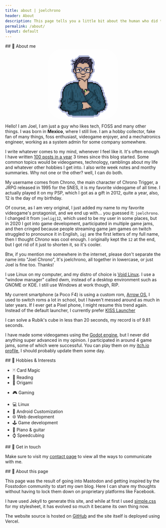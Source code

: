 ```yaml
---
title: about | joelchrono
header: About
description: This page tells you a little bit about the human who did this, and some extra info about this site.
permalink: /about/
layout: default
---
```

<article markdown="1">
## 👤 About me 

<img src="/assets/img/pfp2.png" alt="My profile pic" class="img" style="display: block; border-radius:20%;margin-left: auto; margin-right: auto; width: 45%; opacity:.95"> 

Hello! I am Joel, I am just a guy who likes tech, FOSS and many other things. I was born in **Mexico**, where I still live. I am a hobby collector, fake fan of many things, foss enthusiast, videogame enjoyer, and a mechatronics engineer, working as a system admin for some company somewhere.

I write whatever comes to my mind, whenever I feel like it. It's often enough I have written [100 posts in a year](https://100daystooffload.com) 3 times since this blog started. Some common topics would be videogames, technology, ramblings about my life and whatever other hobbies I get into. I also write week notes and monthy summaries. Why not one or the other? well, I can do both.

My username comes from Chrono, the main character of Chrono Trigger, a JRPG released in 1995 for the SNES, it is my favorite videogame of all time. I actually played it on my PSP, which I got as a gift in 2012, quite a year, also, 12 is the day of my birthday.

Of course, as I am very original, I just added my name to my favorite videogame's protagonist, and we end up with... you guessed it: `joelchrono`. I changed it from `joeligj12`, which used to be my user in some places, but in 2020 I got into game development, participated in multiple game jams, and then cringed because people streaming game jam games on twitch struggled to pronounce it in English, `igj` are the first letters of my full name, then I thought *Chrono* was cool enough. I originally kept the `12` at the end, but I got rid of it just to shorten it, so it's cooler.

Btw, if you mention me somewhere in the internet, please don't separate the name into "Joel Chrono", It's joelchrono, all together in lowercase, or just Joel is fine too. Thanks!

I use Linux on my computer, and my distro of choice is [Void Linux](https://voidlinux.org). I use a "window manager" called dwm, instead of a desktop environment such as GNOME or KDE. I still use Windows at work though, RIP.

My current smartphone (a Poco F4) is using a custom rom, [Arrow OS](https://arrowos.net/), I used to switch roms a lot in school, but I haven't messed around as much in later years. If I ever get a Pixel phone, I might resume this trend again. Instead of the default launcher, I currently prefer [KISS Launcher](https://kisslauncher.com/)

I can solve a Rubik's cube in less than 20 seconds, my record is of 9.81 seconds.

I have made some videogames using the [Godot engine](https://godotengine.org), but I never did anything super advanced in my opinion. I participated in around 4 game jams, some of which were successful. You can play them on my [itch.io profile](https://joelchrono.itch.io), I should probably update them some day.

</article>

<article markdown="1">
## 🍿 Hobbies & Interests 

* 🃏 Card Magic 
* 📖 Reading 
* 📃 Origami 
- 🎮 Gaming
* 💻 Linux 
* 📱 Android Customization 
* 🌐 Web development 
* 🕹️ Game development
* 🎹 Piano & guitar 
* ⌚ Speedcubing
</article>

<article markdown="1">
## 💬 Get in touch

 Make sure to visit my [contact page](/contact/) to view all the ways to communicate with me.
</article>

<article markdown="1" >
## 📰 About this page

This page was the result of going into Mastodon and getting inspired by the Fosstodon community to start my own blog. Here I can share my thoughts without having to lock them down on proprietary platforms like Facebook.

I have used Jekyll to generate this site, and while at first I used [simple.css](https://simplecss.org) for my stylesheet, it has evolved so much it became its own thing now.

The website source is hosted on [GitHub](https://github.com/joelchrono12/jekyll-site-test.css) and the site itself is deployed using Vercel.
</article>
